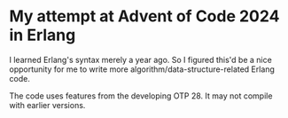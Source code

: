 # My attempt at Advent of Code 2024 in Erlang

I learned Erlang's syntax merely a year ago. So I figured this'd be a nice
opportunity for me to write more algorithm/data-structure-related Erlang code.

The code uses features from the developing OTP 28. It may not compile with
earlier versions.